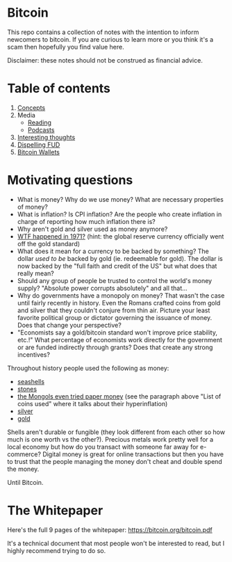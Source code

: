 # Bitcoin

This repo contains a collection of notes with the intention to inform newcomers to bitcoin.
If you are curious to learn more or you think it's a scam then hopefully you find value here.

Disclaimer: these notes should not be construed as financial advice.

# Table of contents
1. [Concepts](concepts.md)
1. Media
   - [Reading]((further-reading.md))
   - [Podcasts](podcasts.md)
1. [Interesting thoughts](thoughts.md)
1. [Dispelling FUD](fud.md)
1. [Bitcoin Wallets](wallets.md)

# Motivating questions
- What is money? Why do we use money? What are necessary properties of money?
- What is inflation? Is CPI inflation? Are the people who create inflation in charge of reporting how much inflation there is?
- Why aren't gold and silver used as money anymore?
- [WTF happened in 1971?](https://wtfhappenedin1971.com/) (hint: the global reserve currency officially went off the gold standard)
- What does it mean for a currency to be backed by something? The dollar _used to be_ backed by gold (ie. redeemable for gold). The dollar is now backed by the "full faith and credit of the US" but what does that really mean?
- Should any group of people be trusted to control the world's money supply? "Absolute power corrupts absolutely" and all that...
- Why do governments have a monopoly on money? That wasn't the case until fairly recently in history. Even the Romans crafted coins from gold and silver that they couldn't conjure from thin air. Picture your least favorite political group or dictator governing the issuance of money. Does that change your perspective?
- "Economists say a gold/bitcoin standard won't improve price stability, etc.!" What percentage of economists work directly for the government or are funded indirectly through grants? Does that create any strong incentives?


Throughout history people used the following as money:
- [seashells](https://en.wikipedia.org/wiki/Shell_money)
- [stones](https://en.wikipedia.org/wiki/Rai_stones)
- [the Mongols even tried paper money](https://en.wikipedia.org/wiki/Yuan_dynasty_coinage) (see the paragraph above "List of coins used" where it talks about their hyperinflation)
- [silver](https://en.wikipedia.org/wiki/Silver_standard)
- [gold](https://en.wikipedia.org/wiki/Gold_standard)

Shells aren't durable or fungible (they look different from each other so how much is one worth vs the other?).
Precious metals work pretty well for a local economy but how do you transact with someone far away for e-commerce?
Digital money is great for online transactions but then you have to trust that the people managing the money don't
cheat and double spend the money.

Until Bitcoin.

# The Whitepaper

Here's the full 9 pages of the whitepaper: https://bitcoin.org/bitcoin.pdf

It's a technical document that most people won't be interested to read, but I highly recommend trying to do so.
